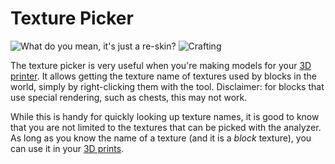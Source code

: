 # Texture Picker

![What do you mean, it's just a re-skin?](oredict:oc:texturePicker)
![Crafting](img/textpick.png)

The texture picker is very useful when you're making models for your [3D printer](../block/printer.md). It allows getting the texture name of textures used by blocks in the world, simply by right-clicking them with the tool. Disclaimer: for blocks that use special rendering, such as chests, this may not work.

While this is handy for quickly looking up texture names, it is good to know that you are not limited to the textures that can be picked with the analyzer. As long as you know the name of a texture (and it is a *block* texture), you can use it in your [3D prints](../block/print.md).
